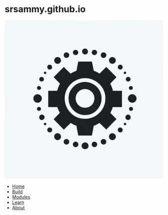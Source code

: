 # srsammy.github.io

<!DOCTYPE html>
<html lang="en">
<head>
    <meta charset="UTF-8">
    <meta name="viewport" content="width=device-width, initial-scale=1.0">
    <title>Makerspace Builder</title>
    <link href="MakerspaceWebsiteStyle.css" rel="stylesheet"/>
</head>
<body>
    <!-- Top bar-->
    <nav class="navbar">
        <div class="logo">
            <img src="MakerspaceWebsiteLogo.webp" alt="Logo">          <!-- Needs logo URL -->
        </div>
        <ul class="nav-list">
            <li class="nav-item"><a href="MakerspaceWebsiteHomepage.html">Home</a></li>      <!-- Needs homepage URL -->
            <li class="nav-item"><a href="UserInterface.html">Build</a></li>    <!-- Needs build subpage URL -->
            <li class="nav-item"><a href="Modules.html">Modules</a></li><!-- Needs modules subpage URL -->
            <li class="nav-item"><a href="Learn.html">Learn</a></li>    <!-- Needs Learn subpage URL -->
            <li class="nav-item"><a href="About.html">About</a></li>    <!-- Needs about subpage URL -->
        </ul>
    </nav>
</body>
